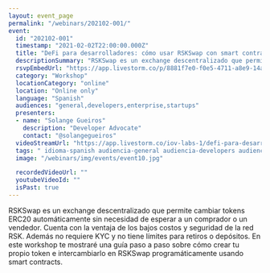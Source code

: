 ```yaml
---
layout: event_page
permalink: "/webinars/202102-001/"
event:
  id: "202102-001"
  timestamp: "2021-02-02T22:00:00.000Z"
  title: "DeFi para desarrolladores: cómo usar RSKSwap con smart contracts"
  descriptionSummary: "RSKSwap es un exchange descentralizado que permite cambiar tokens ERC20 autom ticamente sin necesidad de esperar a un comprador o un vended…"
  rsvpEmbedUrl: "https://app.livestorm.co/p/8881f7e0-f0e5-4711-a8e9-14a79bf99aeb/form"
  category: "Workshop"
  locationCategory: "online"
  location: "Online only"
  language: "Spanish"
  audiences: "general,developers,enterprise,startups"
  presenters:
  - name: "Solange Gueiros"
    description: "Developer Advocate"
    contact: "@solangegueiros"
  videoStreamUrl: "https://app.livestorm.co/iov-labs-1/defi-para-desarrolladores-como-usar-rskswap-con-smart-contracts"
  tags: " idioma-spanish audiencia-general audiencia-developers audiencia-enterprise audiencia-startups recent"
  image: "/webinars/img/events/event10.jpg"

  recordedVideoUrl: ""
  youtubeVideoId: ""
  isPast: true
---
```



RSKSwap es un exchange descentralizado que permite cambiar tokens ERC20 automáticamente sin necesidad de esperar a un comprador o un vendedor.
Cuenta con la ventaja de los bajos costos y seguridad de la red RSK. Además no requiere KYC y no tiene límites para retiros o depósitos.
En este workshop te mostraré una guía paso a paso sobre cómo crear tu propio token e intercambiarlo en RSKSwap programáticamente usando smart contracts.

